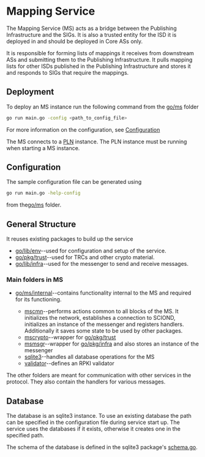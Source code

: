 # Mapping Service

The Mapping Service (MS) acts as a bridge between the Publishing
Infrastructure and the SIGs. It is also a trusted entity for the
ISD it is deployed in and should be deployed in Core ASs only.

It is responsible for forming lists of mappings it receives from
downstream ASs and submitting them to the Publishing Infrastructure.
It pulls mapping lists for other ISDs published in the Publishing
Infrastructure and stores it and responds to SIGs that require the
mappings.

## Deployment

To deploy an MS instance run the following command from the
[go/ms](../../../go/ms) folder

```sh
go run main.go -config <path_to_config_file>
```

For more information on the configuration, see
[Configuration](#Configuration)

The MS connects to a [PLN](./PublishingListNode.md)
instance. The PLN instance must be running when starting a MS instance.

## Configuration

The sample configuration file can be generated using

```sh
go run main.go -help-config
```

from the[go/ms](../../../go/ms) folder.

## General Structure

It reuses existing packages to build up the service

- [go/lib/env](../../../go/lib/env)--used for configuration and setup of the
    service.
- [go/pkg/trust](../../../go/pkg/trust)--used for TRCs and other crypto material.
- [go/lib/infra](../../../go/pkg/trust)--used for the messenger to send and
    receive messages.

### Main folders in MS

- [go/ms/internal](../../../go/ms/internal)--contains functionality internal to the
    MS and required for its functioning.

    - [mscmn](../../../go/ms/internal/mscmn)--performs actions common to all blocks of the MS.
    It initializes the network, establishes a connection to SCIOND, initializes an instance of
    the messenger and registers handlers. Additionally it saves some state
    to be used by other packages.
    - [mscrypto](../../../go/ms/internal/mscrypto)--wrapper
    for [go/pkg/trust](../../../go/pkg/trust)
    - [msmsgr](../../../go/ms/internal/msmsgr)--wrapper
    for [go/pkg/infra](../../../go/pkg/infra)
    and also stores an instance of the messenger
    - [sqlite3](../../../go/ms/internal/sqlite3)--handles all database operations for the MS
    - [validator](../../../go/ms/internal/validator)--defines an RPKI validator

The other folders are meant for communication with other services in the protocol.
They also contain the handlers for various messages.

## Database

The database is an sqlite3 instance. To use an existing database the path can
be specified in the configuration file during service start up. The service uses the
databases if it exists, otherwise it creates one in the specified path.

The schema of the database is defined in the sqlite3 package's
[schema.go](../../../go/ms/internal/sqlite3/schema.go).





